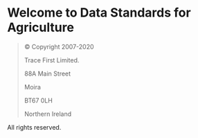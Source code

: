 Welcome to Data Standards for Agriculture
==================

> &copy; Copyright 2007-2020
>
> Trace First Limited.
>
> 88A Main Street
>
> Moira
>
> BT67 0LH
>
> Northern Ireland

All rights reserved.
